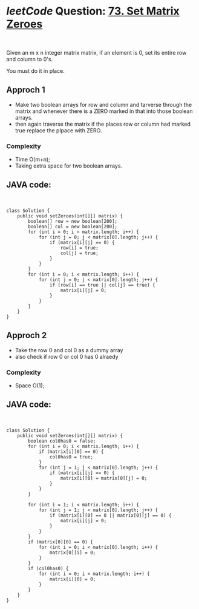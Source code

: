 # _leetCode_ Question: [73. Set Matrix Zeroes](https://leetcode.com/problems/set-matrix-zeroes/)

<br>

Given an m x n integer matrix matrix, if an element is 0, set its entire row and column to 0's.

You must do it in place.

## Approch 1

- Make two boolean arrays for row and column and tarverse through the matrix and whenever there
  is a ZERO marked in that into those boolean arrays.
- then again traverse the matrix if the places row or column had marked true replace the plpace with ZERO.

### Complexity

- Time O(m+n);
- Taking extra space for two boolean arrays.

## JAVA code:

<br>

    class Solution {
        public void setZeroes(int[][] matrix) {
            boolean[] row = new boolean[200];
            boolean[] col = new boolean[200];
            for (int i = 0; i < matrix.length; i++) {
                for (int j = 0; j < matrix[0].length; j++) {
                    if (matrix[i][j] == 0) {
                        row[i] = true;
                        col[j] = true;
                    }
                }
            }
            for (int i = 0; i < matrix.length; i++) {
                for (int j = 0; j < matrix[0].length; j++) {
                    if (row[i] == true || col[j] == true) {
                        matrix[i][j] = 0;
                    }
                }
            }
        }
    }

## Approch 2

- Take the row 0 and col 0 as a dummy array
- also check if row 0 or col 0 has 0 alraedy

### Complexity

- Space O(1);

## JAVA code:

<br>

    class Solution {
        public void setZeroes(int[][] matrix) {
            boolean col0has0 = false;
            for (int i = 0; i < matrix.length; i++) {
                if (matrix[i][0] == 0) {
                    col0has0 = true;
                }
                for (int j = 1; j < matrix[0].length; j++) {
                    if (matrix[i][j] == 0) {
                        matrix[i][0] = matrix[0][j] = 0;
                    }
                }
            }

            for (int i = 1; i < matrix.length; i++) {
                for (int j = 1; j < matrix[0].length; j++) {
                    if (matrix[i][0] == 0 || matrix[0][j] == 0) {
                        matrix[i][j] = 0;
                    }
                }
            }
            if (matrix[0][0] == 0) {
                for (int i = 0; i < matrix[0].length; i++) {
                    matrix[0][i] = 0;
                }
            }
            if (col0has0) {
                for (int i = 0; i < matrix.length; i++) {
                    matrix[i][0] = 0;
                }
            }
        }
    }
